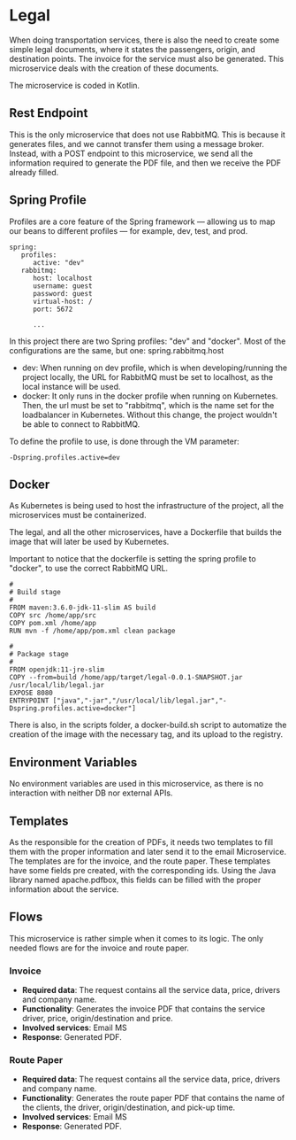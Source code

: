 # Legal

When doing transportation services, there is also the need to create some simple legal documents, where it states the
passengers, origin, and destination points. The invoice for the service must also be generated. This microservice deals
with the creation of these documents.

The microservice is coded in Kotlin.

## Rest Endpoint

This is the only microservice that does not use RabbitMQ. This is because it generates files, and we cannot transfer
them using a message broker. Instead, with a POST endpoint to this microservice, we send all the information required to
generate the PDF file, and then we receive the PDF already filled.

## Spring Profile

Profiles are a core feature of the Spring framework — allowing us to map our beans to different profiles — for example,
dev, test, and prod.

```
spring:
   profiles:
      active: "dev"
   rabbitmq:
      host: localhost
      username: guest
      password: guest
      virtual-host: /
      port: 5672
      
      ...
```

In this project there are two Spring profiles: "dev" and "docker". Most of the configurations are the same, but one:
spring.rabbitmq.host

- dev: When running on dev profile, which is when developing/running the project locally, the URL for RabbitMQ must be
  set to localhost, as the local instance will be used.
- docker: It only runs in the docker profile when running on Kubernetes. Then, the url must be set to "rabbitmq", which
  is the name set for the loadbalancer in Kubernetes. Without this change, the project wouldn't be able to connect to
  RabbitMQ.

To define the profile to use, is done through the VM parameter:

`-Dspring.profiles.active=dev`

## Docker

As Kubernetes is being used to host the infrastructure of the project, all the microservices must be containerized.

The legal, and all the other microservices, have a Dockerfile that builds the image that will later be used by
Kubernetes.

Important to notice that the dockerfile is setting the spring profile to "docker", to use the correct RabbitMQ URL.

```
#
# Build stage
#
FROM maven:3.6.0-jdk-11-slim AS build
COPY src /home/app/src
COPY pom.xml /home/app
RUN mvn -f /home/app/pom.xml clean package

#
# Package stage
#
FROM openjdk:11-jre-slim
COPY --from=build /home/app/target/legal-0.0.1-SNAPSHOT.jar /usr/local/lib/legal.jar
EXPOSE 8080
ENTRYPOINT ["java","-jar","/usr/local/lib/legal.jar","-Dspring.profiles.active=docker"]
```

There is also, in the scripts folder, a docker-build.sh script to automatize the creation of the image with the
necessary tag, and its upload to the registry.

## Environment Variables

No environment variables are used in this microservice, as there is no interaction with neither DB nor external APIs.

## Templates

As the responsible for the creation of PDFs, it needs two templates to fill them with the proper information and later
send it to the email Microservice. The templates are for the invoice, and the route paper. These templates have some
fields pre created, with the corresponding ids. Using the Java library named apache.pdfbox, this fields can be filled
with the proper information about the service.

## Flows

This microservice is rather simple when it comes to its logic. The only needed flows are for the invoice and route
paper.

### Invoice

- **Required data**: The request contains all the service data, price, drivers and company name.
- **Functionality**: Generates the invoice PDF that contains the service driver, price, origin/destination and price.
- **Involved services**: Email MS
- **Response**: Generated PDF.

### Route Paper

- **Required data**: The request contains all the service data, price, drivers and company name.
- **Functionality**: Generates the route paper PDF that contains the name of the clients, the driver,
  origin/destination, and pick-up time.
- **Involved services**: Email MS
- **Response**: Generated PDF.